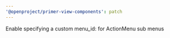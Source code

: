 ```yaml
---
'@openproject/primer-view-components': patch
---
```


Enable specifying a custom menu_id: for ActionMenu sub menus
